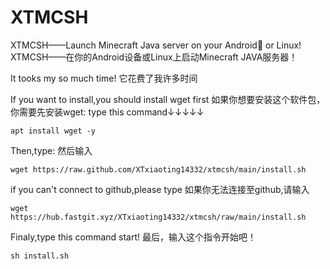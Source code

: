 # XTMCSH
XTMCSH——Launch Minecraft Java server on your Android📱 or Linux!
XTMCSH——在你的Android设备或Linux上启动Minecraft JAVA服务器！

It tooks my so much time!
它花费了我许多时间

If you want to install,you should install wget first
如果你想要安装这个软件包，你需要先安装wget:
type this command↓↓↓↓↓
```
apt install wget -y
```

Then,type:
然后输入
```
wget https://raw.github.com/XTxiaoting14332/xtmcsh/main/install.sh
```
if you can't connect to github,please type
如果你无法连接至github,请输入
```
wget https://hub.fastgit.xyz/XTxiaoting14332/xtmcsh/raw/main/install.sh
```
Finaly,type this command start!
最后，输入这个指令开始吧！
```
sh install.sh
```

